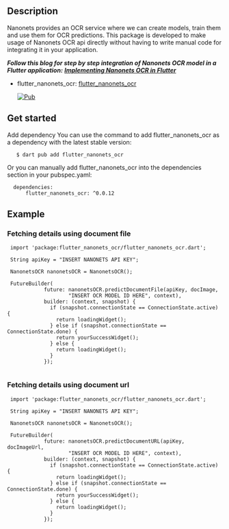 
## Description
Nanonets provides an OCR service where we can create models, train them and use them for OCR predictions. This package is developed to make usage of Nanonets OCR api directly without having to write manual code for integrating it in your application.

***Follow this blog for step by step integration of Nanonets OCR model in a Flutter application:*** ***[Implementing Nanonets OCR in Flutter](https://medium.com/@jigyasa14ch99/implementing-nanonets-ocr-in-flutter-613881dde173)***

- flutter_nanonets_ocr: [flutter_nanonets_ocr](https://pub.dev/packages/flutter_nanonets_ocr)

  [![Pub](https://img.shields.io/pub/v/flutter_nanonets_ocr.svg?label=dev&include_prereleases)](https://pub.dev/packages/flutter_nanonets_ocr)


## Get started
Add dependency 
You can use the command to add flutter_nanonets_ocr as a dependency with the latest stable version:

``` 
   $ dart pub add flutter_nanonets_ocr

```

Or you can manually add flutter_nanonets_ocr into the dependencies section in your pubspec.yaml:


```
  dependencies:
      flutter_nanonets_ocr: ^0.0.12

```

## Example

### Fetching details using document file

```
 import 'package:flutter_nanonets_ocr/flutter_nanonets_ocr.dart';
  
 String apiKey = "INSERT NANONETS API KEY";

 NanonetsOCR nanonetsOCR = NanonetsOCR();

 FutureBuilder(
            future: nanonetsOCR.predictDocumentFile(apiKey, docImage,
                    "INSERT OCR MODEL ID HERE", context),
            builder: (context, snapshot) {
              if (snapshot.connectionState == ConnectionState.active) {
                return loadingWidget();
              } else if (snapshot.connectionState == ConnectionState.done) {
                return yourSuccessWidget();
              } else {
                return loadingWidget();
              }
            });


```

### Fetching details using document url


```
 import 'package:flutter_nanonets_ocr/flutter_nanonets_ocr.dart';
  
 String apiKey = "INSERT NANONETS API KEY";

 NanonetsOCR nanonetsOCR = NanonetsOCR();

 FutureBuilder(
            future: nanonetsOCR.predictDocumentURL(apiKey, docImageUrl,
                    "INSERT OCR MODEL ID HERE", context),
            builder: (context, snapshot) {
              if (snapshot.connectionState == ConnectionState.active) {
                return loadingWidget();
              } else if (snapshot.connectionState == ConnectionState.done) {
                return yourSuccessWidget();
              } else {
                return loadingWidget();
              }
            });


```

